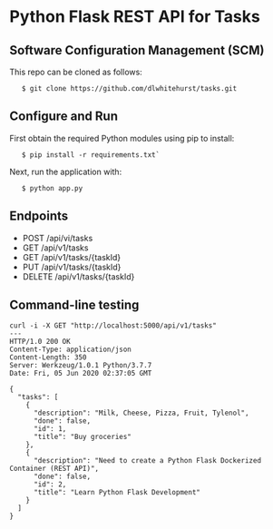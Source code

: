 # Python Flask REST API for Tasks

## Software Configuration Management (SCM)
This repo can be cloned as follows:
```
   $ git clone https://github.com/dlwhitehurst/tasks.git
```

## Configure and Run
First obtain the required Python modules using pip to install:
``` 
   $ pip install -r requirements.txt`
```
Next, run the application with:
```
   $ python app.py
``` 
## Endpoints

- POST   /api/vi/tasks
- GET    /api/v1/tasks
- GET    /api/v1/tasks/{taskId}
- PUT    /api/v1/tasks/{taskId}
- DELETE /api/v1/tasks/{taskId}

## Command-line testing

    curl -i -X GET "http://localhost:5000/api/v1/tasks"
    ---
    HTTP/1.0 200 OK
    Content-Type: application/json
    Content-Length: 350
    Server: Werkzeug/1.0.1 Python/3.7.7
    Date: Fri, 05 Jun 2020 02:37:05 GMT
    
    {
      "tasks": [
        {
          "description": "Milk, Cheese, Pizza, Fruit, Tylenol",
          "done": false,
          "id": 1,
          "title": "Buy groceries"
        },
        {
          "description": "Need to create a Python Flask Dockerized Container (REST API)",
          "done": false,
          "id": 2,
          "title": "Learn Python Flask Development"
        }
      ]
    }
